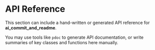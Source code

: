 # API Reference

This section can include a hand-written or generated API reference for **ai_commit_and_readme**.

You may use tools like `pdoc` to generate API documentation, or write summaries of key classes and functions here manually.
